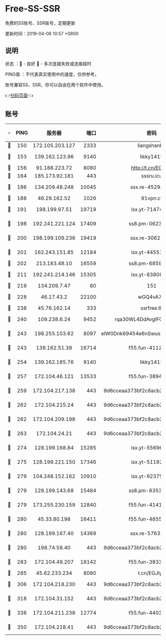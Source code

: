 # Free-SS-SSR

免费的SS账号、SSR账号，定期更新

更新时间：2019-04-06 10:57 +0800

## 说明

状态     ：🙂 - 良好 🙁 - 多次连接失败或连接超时

PING值   ：不代表真实使用中的速度，仅供参考。

账号兼容SS、SSR，你可以自由在两个软件中使用。

👉[扫码页面](https://liesauer.github.io/Free-SS-SSR/)👈

## 账号

|-|PING|服务器|端口|密码|加密方式|区域|
|:----:|:----:|:-----:|-----:|:----:|:----:|:----:|
|🙂|150|172.105.203.127|2333|liangshanbo|chacha20|JP|
|🙂|153|139.162.123.96|9140|likky1415|aes-256-cfb|JP|
|🙂|156|91.188.223.72|8080|http://t.cn/EGJIyrl|rc4-md5|RU|
|🙂|164|185.173.92.181|443|sssru.icu|rc4-md5|RU|
|🙂|186|134.209.48.248|10045|ssx.re-45293607|aes-256-cfb|US|
|🙂|188|46.29.162.52|1026|91vpn.cf|rc4-md5|RU|
|🙂|191|198.199.97.51|19719|isx.yt-71474069|aes-256-cfb|US|
|🙂|198|192.241.221.124|17409|ss8.pm-06236713|aes-256-cfb|US|
|🙂|200|198.199.109.236|19419|ssx.re-30622705|aes-256-cfb|US|
|🙂|201|162.243.151.85|12184|isx.yt-44551935|aes-256-cfb|US|
|🙂|202|213.183.48.10|16559|ss8.pm-68592266|rc4-md5|RU|
|🙂|211|192.241.214.146|15305|isx.yt-83808561|aes-256-cfb|US|
|🙂|219|134.209.7.47|80|151|chacha20|US|
|🙂|228|46.17.43.2|22100|wGQ4vA7D|aes-256-gcm|RU|
|🙂|238|45.76.162.14|333|ssrfree.tk|rc4|SG|
|🙂|240|109.238.6.24|9452|rqa30WL4DdAvgIFG6Fs3znzTa|aes-256-cfb|FR|
|🙂|243|198.255.103.62|8097|eIW0Dnk69454e6nSwuspv9DmS201tQ0D|aes-256-cfb|US|
|🙂|243|139.162.51.39|16714|f55.fun-41127921|aes-256-cfb|SG|
|🙂|254|139.162.185.76|9140|likky1415|aes-256-cfb|DE|
|🙂|257|172.104.46.121|13533|f55.fun-38943433|aes-256-cfb|SG|
|🙂|259|172.104.217.138|443|9d6cceaa373bf2c8acb22e60b6a58be6|aes-256-cfb|US|
|🙂|262|172.104.215.24|443|9d6cceaa373bf2c8acb22e60b6a58be6|aes-256-cfb|US|
|🙂|262|172.104.209.198|443|9d6cceaa373bf2c8acb22e60b6a58be6|aes-256-cfb|US|
|🙂|263|172.104.24.21|443|9d6cceaa373bf2c8acb22e60b6a58be6|aes-256-cfb|US|
|🙂|274|128.199.168.84|15285|isx.yt-55696582|aes-256-cfb|SG|
|🙂|275|128.199.221.150|17346|isx.yt-51192265|aes-256-cfb|SG|
|🙂|279|104.248.152.162|10910|isx.yt-92375658|aes-256-cfb|SG|
|🙂|279|128.199.143.68|15484|ss8.pm-83534389|aes-256-cfb|SG|
|🙂|279|173.255.230.159|12840|f55.fun-41413045|aes-256-cfb|US|
|🙂|280|45.33.80.198|16411|f55.fun-48556227|aes-256-cfb|US|
|🙂|280|128.199.167.40|14369|ssx.re-57633451|aes-256-cfb|SG|
|🙂|280|198.74.58.40|443|9d6cceaa373bf2c8acb22e60b6a58be6|aes-256-cfb|US|
|🙂|283|172.104.49.207|18142|f55.fun-38335562|aes-256-cfb|SG|
|🙂|285|45.62.233.234|8080|t.cn/EGJIyrl|rc4-md5|CA|
|🙂|306|172.104.218.230|443|9d6cceaa373bf2c8acb22e60b6a58be6|aes-256-cfb|US|
|🙂|318|172.104.31.152|443|9d6cceaa373bf2c8acb22e60b6a58be6|aes-256-cfb|US|
|🙂|338|172.104.211.238|12774|f55.fun-44032387|aes-256-cfb|US|
|🙂|350|172.104.218.41|443|9d6cceaa373bf2c8acb22e60b6a58be6|aes-256-cfb|US|
